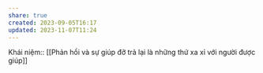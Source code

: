```yaml
---
share: true
created: 2023-09-05T16:17
updated: 2023-11-07T11:24
---
```

Khái niệm:: 
[[Phản hồi và sự giúp đỡ trả lại là những thứ xa xỉ với người được giúp]]